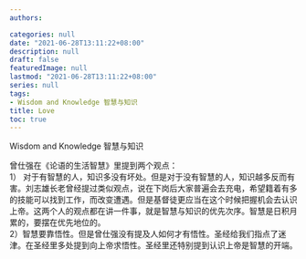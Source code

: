 ```yaml
---
authors:

categories: null
date: "2021-06-28T13:11:22+08:00"
description: null
draft: false
featuredImage: null
lastmod: "2021-06-28T13:11:22+08:00"
series: null
tags: 
- Wisdom and Knowledge 智慧与知识
title: Love
toc: true
---
```


Wisdom and Knowledge 智慧与知识  

曾仕强在《论语的生活智慧》里提到两个观点：  
1） 对于有智慧的人，知识多没有坏处。但是对于没有智慧的人，知识越多反而有害。刘志雄长老曾经提过类似观点，说在下岗后大家普遍会去充电，希望籍着有多的技能可以找到工作，而改变遭遇。但是基督徒更应当在这个时候把握机会去认识上帝。这两个人的观点都在讲一件事，就是智慧与知识的优先次序。智慧是日积月累的，要摆在优先地位的。  
2）智慧要靠悟性。但是曾仕强没有提及人如何才有悟性。圣经给我们指点了迷津。在圣经里多处提到向上帝求悟性。圣经里还特别提到认识上帝是智慧的开端。  